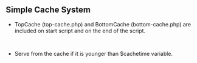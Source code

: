 ## Simple Cache System

- TopCache (top-cache.php) and BottomCache 
(bottom-cache.php) are included on start 
script and on the end of the script.

<pre>
<?php 
include 'top-cache.php';
echo 'some content';
include 'bottom-cache.php';
?>
</pre>

- Serve from the cache if it is younger 
than $cachetime variable.
